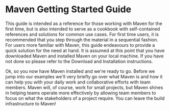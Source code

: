 # Maven Getting Started Guide
This guide is intended as a reference for those working with Maven for the first time, but is also intended to serve as a cookbook with self-contained references and solutions for common use cases. For first time users, it is recommended that you step through the material in a sequential fashion. For users more familiar with Maven, this guide endeavours to provide a quick solution for the need at hand. It is assumed at this point that you have downloaded Maven and installed Maven on your local machine. If you have not done so please refer to the Download and Installation instructions.

Ok, so you now have Maven installed and we're ready to go. Before we jump into our examples we'll very briefly go over what Maven is and how it can help you with your daily work and collaborative efforts with team members. Maven will, of course, work for small projects, but Maven shines in helping teams operate more effectively by allowing team members to focus on what the stakeholders of a project require. You can leave the build infrastructure to Maven!
